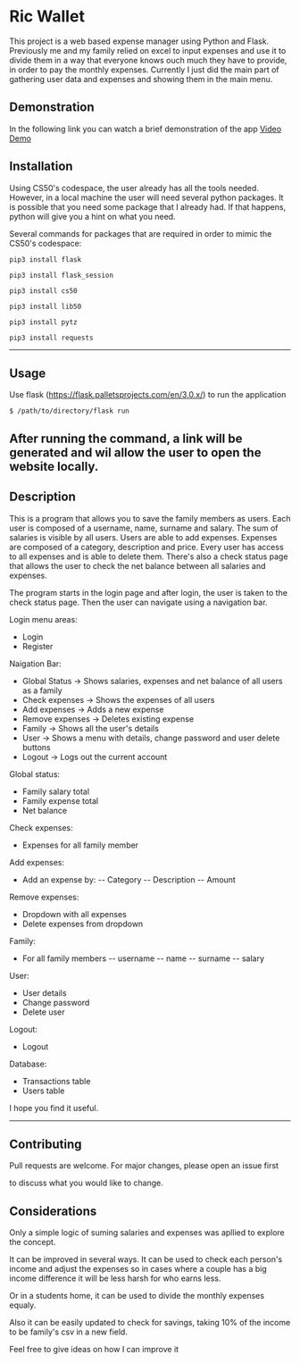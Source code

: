 # Ric Wallet
This project is a web based expense manager using Python and Flask. Previously me and my family relied on excel to input expenses and
use it to divide them in a way that everyone knows ouch much they have to provide, in order to pay the monthly expenses.
Currently I just did the main part of gathering user data and expenses and showing them in the main menu.

## Demonstration
In the following link you can watch a brief demonstration of the app
[Video Demo](https://youtu.be/MexMpKrCz4g)


## Installation
Using CS50's codespace, the user already has all the tools needed. However, in a local machine the user will need several python packages. It is possible that you need some package that I already had. If that happens, python will give you a hint on what you need.

Several commands for packages that are required in order to mimic the CS50's codespace:
```
pip3 install flask

pip3 install flask_session

pip3 install cs50

pip3 install lib50

pip3 install pytz

pip3 install requests

```

---

## Usage
Use flask (https://flask.palletsprojects.com/en/3.0.x/) to run the application
```
$ /path/to/directory/flask run
```
After running the command, a link will be generated and wil allow the user to open the website locally.
---

## Description
This is a program that allows you to save the family members as users. Each user is composed of a username, name, surname and salary. The sum of salaries is visible by all users. Users are able to add expenses. Expenses are composed of a category, description and price. Every user has access to all expenses and is able to delete them. There's also a check status page that allows the user to check the net balance between all salaries and expenses.

The program starts in the login page and after login, the user is taken to the check status page. Then the user can navigate using a navigation bar.


Login menu areas:
- Login
- Register



Naigation Bar:
- Global Status -> Shows salaries, expenses and net balance of all users as a family
- Check expenses -> Shows the expenses of all users
- Add expenses -> Adds a new expense
- Remove expenses -> Deletes existing expense
- Family -> Shows all the user's details
- User -> Shows a menu with details, change password and user delete buttons
- Logout -> Logs out the current account



Global status:
- Family salary total
- Family expense total
- Net balance



Check expenses:
- Expenses for all family member



Add expenses:
- Add an expense by:
-- Category
-- Description
-- Amount



Remove expenses:
- Dropdown with all expenses
- Delete expenses from dropdown



Family:
- For all family members
-- username
-- name
-- surname
-- salary



User:
- User details
- Change password
- Delete user



Logout:
- Logout



Database:
- Transactions table
- Users table




I hope you find it useful.

---

## Contributing
Pull requests are welcome. For major changes, please open an issue first


to discuss what you would like to change.

## Considerations
Only a simple logic of suming salaries and expenses was apllied to explore the concept.


It can be improved in several ways. It can be used to check each person's income and adjust the expenses so in cases where a couple has a big income difference it will be less harsh for who earns less.


Or in a students home, it can be used to divide the monthly expenses equaly.


Also it can be easily updated to check for savings, taking 10% of the income to be family's csv in a new field.




Feel free to give ideas on how I can improve it

